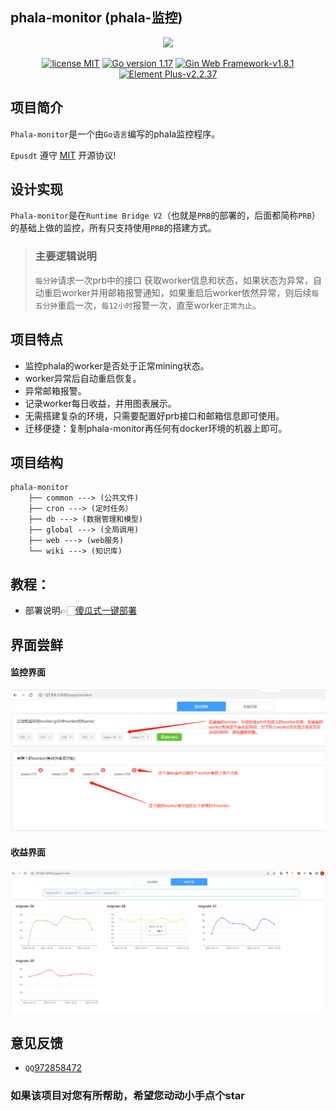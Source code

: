 ## phala-monitor (phala-监控)
<p align="center">
<img src="wiki/img/">
</p>
<p align="center">
<a href="https://opensource.org/licenses/MIT"><img src="https://img.shields.io/badge/license-MIT-blue" alt="license MIT"></a>
<a href="https://golang.org"><img src="https://img.shields.io/badge/Golang-1.17-red" alt="Go version 1.17"></a>
<a href="https://gin-gonic.com/zh-cn/docs/examples/html-rendering/"><img src="https://img.shields.io/badge/Gin Web Framework-v1.8.1-blue" alt="Gin Web Framework-v1.8.1"></a>
<a href="https://element-plus.org/zh-CN/"><img src="https://img.shields.io/badge/Element Plus-v2.2.37-green" alt="Element Plus-v2.2.37"></a>
</p>


## 项目简介
`Phala-monitor`是一个由`Go语言`编写的phala监控程序。

`Epusdt` 遵守 [MIT](https://opensource.org/licenses/MIT) 开源协议!

## 设计实现
`Phala-monitor`是在`Runtime Bridge V2`（也就是`PRB`的部署的，后面都简称`PRB`）的基础上做的监控，所有只支持使用`PRB`的搭建方式。


> ### 主要逻辑说明
> `每分钟`请求一次prb中的接口 获取worker信息和状态，如果状态为异常，自动重启worker并用邮箱报警通知，如果重启后worker依然异常，则后续`每五分钟`重启一次，`每12小时`报警一次，直至worker`正常为止`。

## 项目特点
- 监控phala的worker是否处于正常mining状态。
- worker异常后自动重启恢复。
- 异常邮箱报警。
- 记录worker每日收益，并用图表展示。
- 无需搭建复杂的环境，只需要配置好prb接口和邮箱信息即可使用。
- 迁移便捷：复制phala-monitor再任何有docker环境的机器上即可。

## 项目结构
```
phala-monitor
    ├── common ---> (公共文件)
    ├── cron ---> (定时任务）
    ├── db ---> (数据管理和模型)
    ├── global ---> (全局调用)
    ├── web ---> (web服务)
    └── wiki ---> (知识库)
```

## 教程：
- 部署说明👉🏻[傻瓜式一键部署](wiki/deploy.md)

## 界面尝鲜

#### 监控界面
![workers-explain.png](wiki/img/workers-explain.png)

#### 收益界面
![income-explain.png](wiki/img/income-explain.png)



## 意见反馈
- `QQ`[972858472](http://wpa.qq.com/msgrd?v=3&uin=2519955172&site=qq&menu=yes)


### 如果该项目对您有所帮助，希望您动动小手点个star
